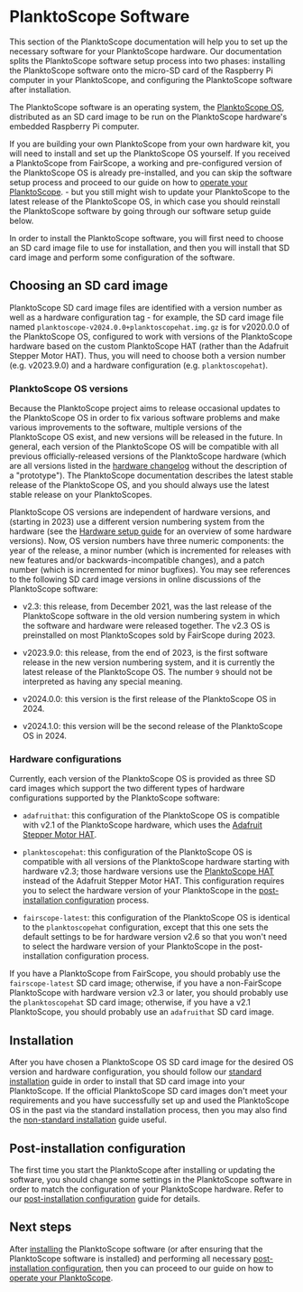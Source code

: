 # PlanktoScope Software

This section of the PlanktoScope documentation will help you to set up the necessary software for your PlanktoScope hardware. Our documentation splits the PlanktoScope software setup process into two phases: installing the PlanktoScope software onto the micro-SD card of the Raspberry Pi computer in your PlanktoScope, and configuring the PlanktoScope software after installation.

The PlanktoScope software is an operating system, the [PlanktoScope OS](../../reference/software/architecture/os.md), distributed as an SD card image to be run on the PlanktoScope hardware's embedded Raspberry Pi computer.

If you are building your own PlanktoScope from your own hardware kit, you will need to install and set up the PlanktoScope OS yourself. If you received a PlanktoScope from FairScope, a working and pre-configured version of the PlanktoScope OS is already pre-installed, and you can skip the software setup process and proceed to our guide on how to [operate your PlanktoScope](../../operation/index.md). - but you still might wish to update your PlanktoScope to the latest release of the PlanktoScope OS, in which case you should reinstall the PlanktoScope software by going through our software setup guide below.

In order to install the PlanktoScope software, you will first need to choose an SD card image file to use for installation, and then you will install that SD card image and perform some configuration of the software.

## Choosing an SD card image

PlanktoScope SD card image files are identified with a version number as well as a hardware configuration tag - for example, the SD card image file named `planktoscope-v2024.0.0+planktoscopehat.img.gz` is for v2020.0.0 of the PlanktoScope OS, configured to work with versions of the PlanktoScope hardware based on the custom PlanktoScope HAT (rather than the Adafruit Stepper Motor HAT). Thus, you will need to choose both a version number (e.g. v2023.9.0) and a hardware configuration (e.g. `planktoscopehat`).

### PlanktoScope OS versions

Because the PlanktoScope project aims to release occasional updates to the PlanktoScope OS in order to fix various software problems and make various improvements to the software, multiple versions of the PlanktoScope OS exist, and new versions will be released in the future. In general, each version of the PlanktoScope OS will be compatible with all previous officially-released versions of the PlanktoScope hardware (which are all versions listed in the [hardware changelog](../../reference/hardware/changelog.md) without the description of a "prototype"). The PlanktoScope documentation describes the latest stable release of the PlanktoScope OS, and you should always use the latest stable release on your PlanktoScopes.

PlanktoScope OS versions are independent of hardware versions, and (starting in 2023) use a different version numbering system from the hardware (see the [Hardware setup guide](../hardware/index.md#hardware-versions) for an overview of some hardware versions). Now, OS version numbers have three numeric components: the year of the release, a minor number (which is incremented for releases with new features and/or backwards-incompatible changes), and a patch number (which is incremented for minor bugfixes). You may see references to the following SD card image versions in online discussions of the PlanktoScope software:

- v2.3: this release, from December 2021, was the last release of the PlanktoScope software in the old version numbering system in which the software and hardware were released together. The v2.3 OS is preinstalled on most PlanktoScopes sold by FairScope during 2023.

- v2023.9.0: this release, from the end of 2023, is the first software release in the new version numbering system, and it is currently the latest release of the PlanktoScope OS. The number `9` should not be interpreted as having any special meaning.

- v2024.0.0: this version is the first release of the PlanktoScope OS in 2024.

- v2024.1.0: this version will be the second release of the PlanktoScope OS in 2024.

### Hardware configurations

Currently, each version of the PlanktoScope OS is provided as three SD card images which support the two different types of hardware configurations supported by the PlanktoScope software:

- `adafruithat`: this configuration of the PlanktoScope OS is compatible with v2.1 of the PlanktoScope hardware, which uses the [Adafruit Stepper Motor HAT](https://learn.adafruit.com/adafruit-dc-and-stepper-motor-hat-for-raspberry-pi/overview).

- `planktoscopehat`: this configuration of the PlanktoScope OS is compatible with all versions of the PlanktoScope hardware starting with hardware v2.3; those hardware versions use the [PlanktoScope HAT](../../reference/hardware/hat) instead of the Adafruit Stepper Motor HAT. This configuration requires you to select the hardware version of your PlanktoScope in the [post-installation configuration](config.md) process.

- `fairscope-latest`: this configuration of the PlanktoScope OS is identical to the `planktoscopehat` configuration, except that this one sets the default settings to be for hardware version v2.6 so that you won't need to select the hardware version of your PlanktoScope in the post-installation configuration process.

If you have a PlanktoScope from FairScope, you should probably use the `fairscope-latest` SD card image; otherwise, if you have a non-FairScope PlanktoScope with hardware version v2.3 or later, you should probably use the `planktoscopehat` SD card image; otherwise, if you have a v2.1 PlanktoScope, you should probably use an `adafruithat` SD card image.

## Installation

After you have chosen a PlanktoScope OS SD card image for the desired OS version and hardware configuration, you should follow our [standard installation](standard-install.md) guide in order to install that SD card image into your PlanktoScope. If the official PlanktoScope SD card images don't meet your requirements and you have successfully set up and used the PlanktoScope OS in the past via the standard installation process, then you may also find the [non-standard installation](nonstandard-install.md) guide useful.

## Post-installation configuration

The first time you start the PlanktoScope after installing or updating the software, you should change some settings in the PlanktoScope software in order to match the configuration of your PlanktoScope hardware. Refer to our [post-installation configuration](config.md) guide for details.

## Next steps

After [installing](standard-install.md) the PlanktoScope software (or after ensuring that the PlanktoScope software is installed) and performing all necessary [post-installation configuration](config.md), then you can proceed to our guide on how to [operate your PlanktoScope](../../operation/index.md).
